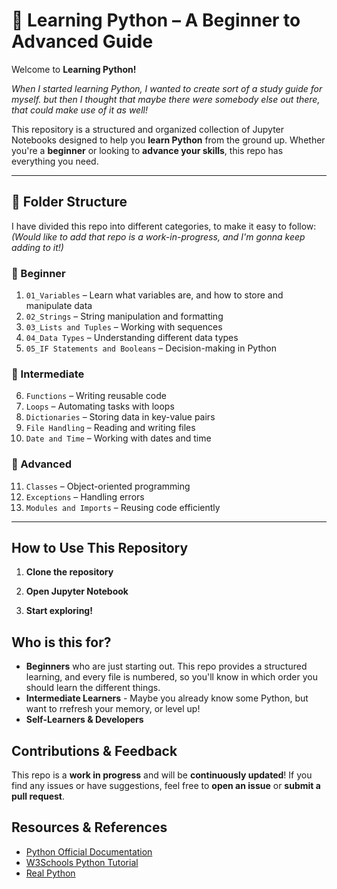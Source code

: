 # 🐍 Learning Python – A Beginner to Advanced Guide  

Welcome to <b>Learning Python!</b> 

<i>When I started learning Python, I wanted to create sort of a study guide for myself. but then I thought that maybe there were somebody else out there, that could make use of it as well!</i>

This repository is a structured and organized collection of Jupyter Notebooks designed to help you <b>learn Python</b> from the ground up. Whether you're a <b>beginner</b> or looking to <b>advance your skills</b>, this repo has everything you need. 

---

## 📂 <b>Folder Structure</b> 

I have divided this repo into different categories, to make it easy to follow:  
<i>(Would like to add that repo is a work-in-progress, and I'm gonna keep adding to it!)</i>

### **🔹 Beginner**
1. `01_Variables` – Learn what variables are, and how to store and manipulate data  
2. `02_Strings` – String manipulation and formatting  
3. `03_Lists and Tuples` – Working with sequences  
4. `04_Data Types` – Understanding different data types  
5. `05_IF Statements and Booleans` – Decision-making in Python  

### **🔹 Intermediate**
6. `Functions` – Writing reusable code  
7. `Loops` – Automating tasks with loops  
8. `Dictionaries` – Storing data in key-value pairs  
9. `File Handling` – Reading and writing files  
10. `Date and Time` – Working with dates and time  

### **🔹 Advanced**
11. `Classes` – Object-oriented programming  
12. `Exceptions` – Handling errors  
13. `Modules and Imports` – Reusing code efficiently  

---

## **How to Use This Repository**  

1. **Clone the repository**

2. **Open Jupyter Notebook**

3. **Start exploring!**

## **Who is this for?**

- **Beginners** who are just starting out. This repo provides a structured learning, and every file is numbered, so you'll know in which order you should learn the different things.
- **Intermediate Learners** - Maybe you already know some Python, but want to rrefresh your memory, or level up!
- **Self-Learners & Developers**


## **Contributions & Feedback**
This repo is a **work in progress** and will be **continuously updated**! If you find any issues or have suggestions, feel free to **open an issue** or **submit a pull request**. 

## **Resources & References**  
- [Python Official Documentation](https://docs.python.org/3/)  
- [W3Schools Python Tutorial](https://www.w3schools.com/python/)  
- [Real Python](https://realpython.com/)  
